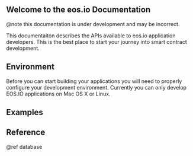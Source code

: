 Welcome to the eos.io Documentation
-----------------------------------

@note this documentation is under development and may be incorrect. 

This documentaiton describes the APIs available to eos.io application developers. This is the best place to
start your journey into smart contract development.

## Environment 

Before you can start building your applications you will need to properly configure your development 
environment. Currently you can only develop EOS.IO applications on Mac OS X or Linux.

## Examples


## Reference

@ref database
